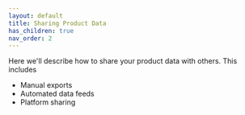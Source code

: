 ```yaml
---
layout: default
title: Sharing Product Data
has_children: true
nav_order: 2
---
```


Here we'll describe how to share your product data with others. This includes

* Manual exports
* Automated data feeds
* Platform sharing

